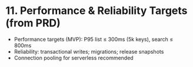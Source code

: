 # 11. Performance & Reliability Targets (from PRD)

- Performance targets (MVP): P95 list ≤ 300ms (5k keys), search ≤ 800ms
- Reliability: transactional writes; migrations; release snapshots
- Connection pooling for serverless recommended

